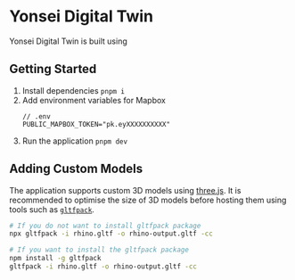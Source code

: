 # Yonsei Digital Twin

Yonsei Digital Twin is built using

## Getting Started

1. Install dependencies `pnpm i`
2. Add environment variables for Mapbox
   ```
   // .env
   PUBLIC_MAPBOX_TOKEN="pk.eyXXXXXXXXXX"
   ```
3. Run the application `pnpm dev`

## Adding Custom Models

The application supports custom 3D models using [three.js](https://threejs.org/). It is recommended to optimise the size of 3D models before hosting them using tools such as [`gltfpack`](https://github.com/zeux/meshoptimizer).

```bash
# If you do not want to install gltfpack package
npx gltfpack -i rhino.gltf -o rhino-output.gltf -cc

# If you want to install the gltfpack package
npm install -g gltfpack
gltfpack -i rhino.gltf -o rhino-output.gltf -cc
```
